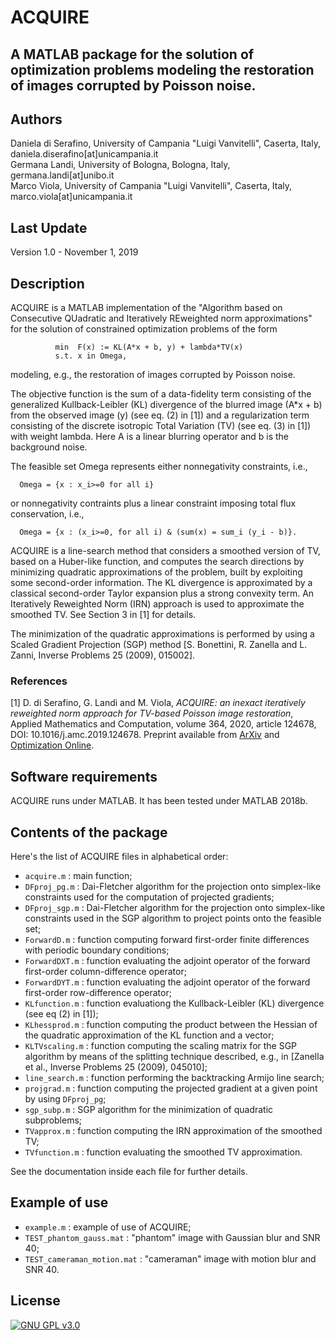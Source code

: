 # ACQUIRE

## A MATLAB package for the solution of optimization problems modeling the restoration of images corrupted by Poisson noise.

## Authors
Daniela di Serafino, University of Campania "Luigi Vanvitelli", Caserta, Italy, daniela.diserafino[at]unicampania.it    
Germana Landi, University of Bologna, Bologna, Italy, germana.landi[at]unibo.it    
Marco Viola, University of Campania "Luigi Vanvitelli", Caserta, Italy, marco.viola[at]unicampania.it

## Last Update
Version 1.0 - November 1, 2019

## Description
ACQUIRE is a MATLAB implementation of the "Algorithm based on Consecutive
QUadratic and Iteratively REweighted norm approximations" for the solution
of constrained optimization problems of the form

              min  F(x) := KL(A*x + b, y) + lambda*TV(x)
              s.t. x in Omega,

modeling, e.g., the restoration of images corrupted by Poisson noise.

The objective function is the sum of a data-fidelity term consisting of
the generalized Kullback-Leibler (KL) divergence of the blurred image
(A*x + b) from the observed image (y) (see eq. (2) in [1]) and a
regularization term consisting of the discrete isotropic Total
Variation (TV) (see eq. (3) in [1]) with weight lambda. Here A is a
linear blurring operator and b is the background noise.

The feasible set Omega represents either nonnegativity constraints, i.e.,

      Omega = {x : x_i>=0 for all i}

or nonnegativity contraints plus a linear constraint imposing total flux
conservation, i.e.,

      Omega = {x : (x_i>=0, for all i) & (sum(x) = sum_i (y_i - b)}.

ACQUIRE is a line-search method that considers a smoothed version of TV,
based on a Huber-like function, and computes the search directions by
minimizing quadratic approximations of the problem, built by exploiting
some second-order information. The KL divergence is approximated by a
classical second-order Taylor expansion plus a strong convexity term.
An Iteratively Reweighted Norm (IRN) approach is used to approximate the
smoothed TV. See Section 3 in [1] for details.

The minimization of the quadratic approximations is performed by using a
Scaled Gradient Projection (SGP) method [S. Bonettini, R. Zanella and
L. Zanni, Inverse Problems 25 (2009), 015002].

### References
[1] D. di Serafino, G. Landi and M. Viola,
*ACQUIRE: an inexact iteratively reweighted norm approach for TV-based Poisson image restoration*,
Applied Mathematics and Computation, volume 364, 2020, article 124678, DOI: 10.1016/j.amc.2019.124678.
Preprint available from [ArXiv](https://arxiv.org/abs/1807.10832) and [Optimization Online](http://www.optimization-online.org/DB_HTML/2018/07/6745.html).

## Software requirements
ACQUIRE runs under MATLAB. It has been tested under MATLAB 2018b.

## Contents of the package
Here's the list of ACQUIRE files in alphabetical order:
- `acquire.m`     : main function;
- `DFproj_pg.m`   : Dai-Fletcher algorithm for the projection onto
                    simplex-like constraints used for the computation of
                    projected gradients;
- `DFproj_sgp.m`  : Dai-Fletcher algorithm for the projection onto
                    simplex-like constraints used in the SGP algorithm to
                    project points onto the feasible set;
- `ForwardD.m`    : function computing forward first-order finite differences
                    with periodic boundary conditions;
- `ForwardDXT.m`  : function evaluating the adjoint operator of the forward
                    first-order column-difference operator;
- `ForwardDYT.m`  : function evaluating the adjoint operator of the forward
                    first-order row-difference operator;
- `KLfunction.m`  : function evaluationg the Kullback-Leibler (KL)
                    divergence (see eq (2) in [1]);
- `KLhessprod.m`  : function computing the product between the Hessian
                    of the quadratic approximation of the KL function
                    and a vector;
- `KLTVscaling.m` : function computing the scaling matrix for the SGP
                    algorithm by means of the splitting technique
                    described, e.g., in [Zanella et al., Inverse
                    Problems 25 (2009), 045010];
- `line_search.m` : function performing the backtracking Armijo line search;
- `projgrad.m`    : function computing the projected gradient at a given
                    point by using `DFproj_pg`;
- `sgp_subp.m`    : SGP algorithm for the minimization of quadratic subproblems;
- `TVapprox.m`    : function computing the IRN approximation of the
                    smoothed TV;
- `TVfunction.m`  : function evaluating the smoothed TV approximation.

See the documentation inside each file for further details.

## Example of use
- `example.m`                 : example of use of ACQUIRE;
- `TEST_phantom_gauss.mat`    : "phantom" image with Gaussian blur and SNR 40;
- `TEST_cameraman_motion.mat` : "cameraman" image with motion blur and SNR 40.

## License
[![GNU GPL v3.0](http://www.gnu.org/graphics/gplv3-127x51.png)](http://www.gnu.org/licenses/gpl.html)

